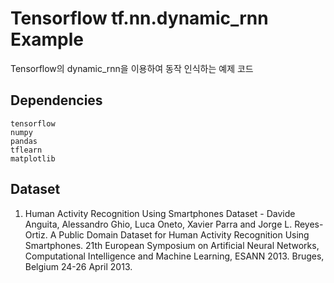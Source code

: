 # Tensorflow tf.nn.dynamic_rnn Example
Tensorflow의 dynamic_rnn을 이용하여 동작 인식하는 예제 코드

## Dependencies
```
tensorflow
numpy
pandas
tflearn
matplotlib
```

## Dataset
1. Human Activity Recognition Using Smartphones Dataset - Davide Anguita, Alessandro Ghio, Luca Oneto, Xavier Parra and Jorge L. Reyes-Ortiz.  A Public Domain Dataset for Human Activity Recognition Using Smartphones.  21th European Symposium on Artificial Neural Networks, Computational Intelligence and Machine Learning, ESANN 2013. Bruges, Belgium 24-26 April 2013.
